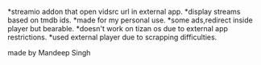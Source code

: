   *streamio addon that open vidsrc url in external app.
  *display streams based on tmdb ids.
  *made for my personal use.
  *some ads,redirect inside player but bearable.
  *doesn't work on tizan os due to external app restrictions.
  *used external player due to scrapping difficulties. 




made by Mandeep Singh 
